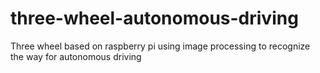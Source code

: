 # three-wheel-autonomous-driving
Three wheel based on raspberry pi using image processing to recognize the way for autonomous driving
